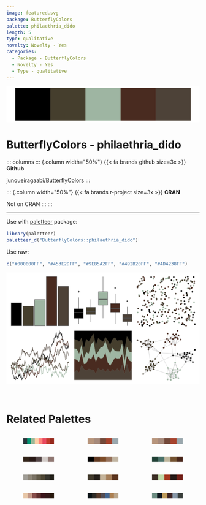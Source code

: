 ```yaml
---
image: featured.svg
package: ButterflyColors
palette: philaethria_dido
length: 5
type: qualitative
novelty: Novelty - Yes
categories:
  - Package - ButterflyColors
  - Novelty - Yes
  - Type - qualitative
---
```


![](featured.svg)

# ButterflyColors - philaethria_dido 

::: columns
::: {.column width="50%"}
{{< fa brands github size=3x >}}
**Github**

[junqueiragaabi/ButterflyColors](https://github.com/junqueiragaabi/ButterflyColors)
:::

::: {.column width="50%"}
{{< fa brands r-project size=3x >}}
**CRAN**

Not on CRAN
:::
:::

<hr> 

Use with [paletteer](https://emilhvitfeldt.github.io/paletteer/) package:

```r
library(paletteer)
paletteer_d("ButterflyColors::philaethria_dido")
```

Use raw:

```r
c("#000000FF", "#453E2DFF", "#9EB5A2FF", "#492B20FF", "#4D4238FF")
``` 

![](examples.png) 

<br>

# Related Palettes

<div class="list" style="display: grid; grid-template-columns: auto auto auto;"> <figure class="figure">
<a href="../../awtools/a_palette/"> <img src="../../awtools/a_palette/featured.svg" style="width: 100%;" class="figure-img"></a>
</figure> <figure class="figure">
<a href="../../ButterflyColors/hamadryas_feronia/"> <img src="../../ButterflyColors/hamadryas_feronia/featured.svg" style="width: 100%;" class="figure-img"></a>
</figure> <figure class="figure">
<a href="../../ButterflyColors/hamadryas_feronia/"> <img src="../../ButterflyColors/hamadryas_feronia/featured.svg" style="width: 100%;" class="figure-img"></a>
</figure> <figure class="figure">
<a href="../../colRoz/kimberley/"> <img src="../../colRoz/kimberley/featured.svg" style="width: 100%;" class="figure-img"></a>
</figure> <figure class="figure">
<a href="../../beyonce/X103/"> <img src="../../beyonce/X103/featured.svg" style="width: 100%;" class="figure-img"></a>
</figure> <figure class="figure">
<a href="../../lisa/C_M_Coolidge/"> <img src="../../lisa/C_M_Coolidge/featured.svg" style="width: 100%;" class="figure-img"></a>
</figure> <figure class="figure">
<a href="../../MexBrewer/Taurus2/"> <img src="../../MexBrewer/Taurus2/featured.svg" style="width: 100%;" class="figure-img"></a>
</figure> <figure class="figure">
<a href="../../lisa/DiegoVelazquez/"> <img src="../../lisa/DiegoVelazquez/featured.svg" style="width: 100%;" class="figure-img"></a>
</figure> <figure class="figure">
<a href="../../ButterflyColors/heliconius_erato_phyllis/"> <img src="../../ButterflyColors/heliconius_erato_phyllis/featured.svg" style="width: 100%;" class="figure-img"></a>
</figure> <figure class="figure">
<a href="../../MexBrewer/Aurora/"> <img src="../../MexBrewer/Aurora/featured.svg" style="width: 100%;" class="figure-img"></a>
</figure> <figure class="figure">
<a href="../../ghibli/TotoroMedium/"> <img src="../../ghibli/TotoroMedium/featured.svg" style="width: 100%;" class="figure-img"></a>
</figure> <figure class="figure">
<a href="../../severance/Jazz02/"> <img src="../../severance/Jazz02/featured.svg" style="width: 100%;" class="figure-img"></a>
</figure> 
</div>
